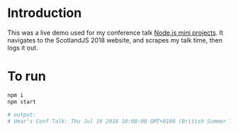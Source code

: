 
# Introduction

This was a live demo used for my conference talk [Node.js mini projects](https://umaar.github.io/node-mini-projects-talk/index.html#/). It navigates to the ScotlandJS 2018 website, and scrapes my talk time, then logs it out.

# To run

```sh
npm i
npm start

# output:
# Umar's Conf Talk: Thu Jul 19 2018 10:00:00 GMT+0100 (British Summer Time)
```